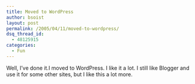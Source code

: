 ```yaml
---
title: Moved to WordPress
author: bsoist
layout: post
permalink: /2005/04/11/moved-to-wordpress/
dsq_thread_id:
  - 48125915
categories:
  - Fun
---
```

Well, I&#8217;ve done it.I moved to WordPress. I like it a lot. I still like Blogger and use it for some other sites, but I like this a lot more.